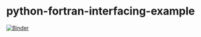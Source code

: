 # python-fortran-interfacing-example
[![Binder](https://mybinder.org/badge_logo.svg)](https://mybinder.org/v2/gh/kathoef/python-fortran-interfacing/master)
